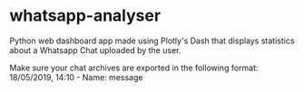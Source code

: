 # whatsapp-analyser

Python web dashboard app made using Plotly's Dash that displays statistics about a Whatsapp Chat uploaded by the user.

Make sure your chat archives are exported in the following format:
18/05/2019, 14:10 - Name: message